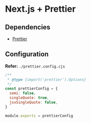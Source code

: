 # Next.js + Prettier

## Dependencies

- [Prettier](/prettier.md#library)

## Configuration

**Refer:** `./prettier.config.cjs`

```cjs
/**
 * @type {import('prettier').Options}
 */
const prettierConfig = {
  semi: false,
  singleQuote: true,
  jsxSingleQuote: false,
}

module.exports = prettierConfig
```
